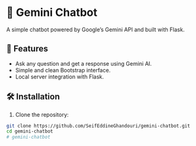 # 🤖 Gemini Chatbot

A simple chatbot powered by Google’s Gemini API and built with Flask.

## 🚀 Features

- Ask any question and get a response using Gemini AI.
- Simple and clean Bootstrap interface.
- Local server integration with Flask.

## 🛠️ Installation

1. Clone the repository:

```bash
git clone https://github.com/SeifEddineGhandouri/gemini-chatbot.git
cd gemini-chatbot
#   g e m i n i - c h a t b o t  
 